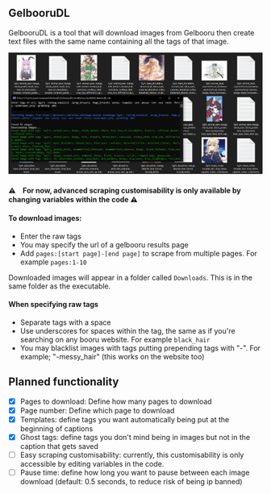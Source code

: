 ## GelbooruDL

GelbooruDL is a tool that will download images from Gelbooru then create text files with the same name containing all the tags of that image.

![image](https://github.com/hopto-dot/Gelbooru-Downloader/blob/master/GBDL.png?raw=true)

#### ⚠　For now, advanced scraping customisability is only available by changing variables within the code ⚠

#### To download images:
* Enter the raw tags
* You may specify the url of a gelbooru results page
* Add `pages:[start page]-[end page]` to scrape from multiple pages. For example `pages:1-10`

Downloaded images will appear in a folder called `Downloads`. This is in the same folder as the executable.

#### When specifying raw tags
* Separate tags with a space
* Use underscores for spaces within the tag, the same as if you're searching on any booru website. For example `black_hair`
* You may blacklist images with tags putting prepending tags with "-". For example; "-messy_hair" (this works on the website too)

## Planned functionality
- [X] Pages to download: Define how many pages to download
- [X] Page number: Define which page to download
- [X] Templates: define tags you want automatically being put at the beginning of captions
- [X] Ghost tags: define tags you don't mind being in images but not in the caption that gets saved
- [ ] Easy scraping customisability: currently, this customisability is only accessible by editing variables in the code.
- [ ] Pause time: define how long you want to pause between each image download (default: 0.5 seconds, to reduce risk of being ip banned)
